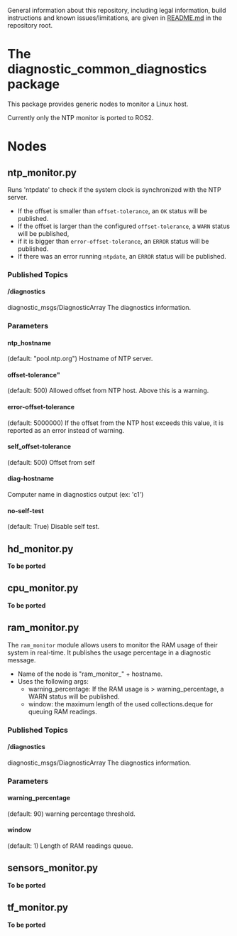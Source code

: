 General information about this repository, including legal information, build instructions and known issues/limitations, are given in [README.md](../README.md) in the repository root.

# The diagnostic_common_diagnostics package
This package provides generic nodes to monitor a Linux host.

Currently only the NTP monitor is ported to ROS2.

# Nodes

## ntp_monitor.py
Runs 'ntpdate' to check if the system clock is synchronized with the NTP server. 
* If the offset is smaller than `offset-tolerance`, an `OK` status will be published.
* If the offset is larger than the configured `offset-tolerance`, a `WARN` status will be published,
* if it is bigger than `error-offset-tolerance`, an `ERROR` status will be published.
* If there was an error running `ntpdate`, an `ERROR` status will be published.

### Published Topics
#### /diagnostics
diagnostic_msgs/DiagnosticArray
The diagnostics information.

### Parameters
#### ntp_hostname 
(default: "pool.ntp.org")
Hostname of NTP server.

#### offset-tolerance"
(default: 500)
Allowed offset from NTP host. Above this is a warning.

#### error-offset-tolerance
(default: 5000000)
If the offset from the NTP host exceeds this value, it is reported as an error instead of warning.

#### self_offset-tolerance
(default: 500)
Offset from self

#### diag-hostname
Computer name in diagnostics output (ex: 'c1')

#### no-self-test
(default: True)
Disable self test.

## hd_monitor.py
**To be ported**

## cpu_monitor.py
**To be ported**

## ram_monitor.py
The `ram_monitor` module allows users to monitor the RAM usage of their system in real-time.
It publishes the usage percentage in a diagnostic message.

* Name of the node is "ram_monitor_" + hostname.
* Uses the following args:
  * warning_percentage: If the RAM usage is > warning_percentage, a WARN status will be published.
  * window: the maximum length of the used collections.deque for queuing RAM readings.

### Published Topics
#### /diagnostics
diagnostic_msgs/DiagnosticArray
The diagnostics information.

### Parameters
#### warning_percentage
(default: 90)
warning percentage threshold.

#### window
(default: 1)
Length of RAM readings queue.

## sensors_monitor.py
**To be ported**

## tf_monitor.py
**To be ported**